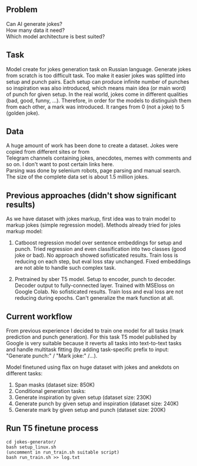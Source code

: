 ## Problem
Can AI generate jokes?  
How many data it need?  
Which model architecture is best suited?  

## Task
Model create for jokes generation task on Russian language.
Generate jokes from scratch is too difficult task. Too make it easier jokes was splitted into setup and punch pairs.
Each setup can produce infinite number of punches so inspiration was also introduced,
which means main idea (or main word) of punch for given setup. In the real world, jokes come in different qualities (bad, good, funny, ...).
Therefore, in order for the models to distinguish them from each other, a mark was introduced. It ranges from 0 (not a joke) to 5 (golden joke).

## Data
A huge amount of work has been done to create a dataset. Jokes were copied from different sites or from  
Telegram channels containing jokes, anecdotes, memes with comments and so on. I don't want to post certain links here.  
Parsing was done by selenium robots, page parsing and manual search.  
The size of the complete data set is about 1.5 million jokes.  

## Previous approaches (didn't show significant results)
As we have dataset with jokes markup, first idea was to train model to markup jokes (simple regression model).
Methods already tried for joles markup model:
  1. Catboost regression model over sentence embeddings for setup and punch. 
    Tried regression and even classification into two classes (good joke or bad). 
    No approach showed sofisticated results. Train loss is reducing on each step, but eval loss stay unchanged.
    Fixed embeddings are not able to handle such complex task.
    
  2. Pretrained by sber T5 model. Setup to encoder, punch to decoder. 
    Decoder output to fully-connected layer. Trained with MSEloss on Google Colab.
    No sofisticated results. Train loss and eval loss are not reducing during epochs.
    Can't generalize the mark function at all.

## Current workflow
From previous experience I decided to train one model for all tasks (mark prediction and punch generation). 
For this task T5 model published by Google is very suitable because it reverts all tasks into text-to-text tasks 
and handle multitask fitting (by adding task-specific prefix to input: "Generate punch:" / "Mark joke:" /...). 

Model finetuned using flax on huge dataset with jokes and anekdots on different tasks:
1. Span masks (dataset size: 850K)
2. Conditional generation tasks:
  1. Generate inspiration by given setup (dataset size: 230K)
  2. Generate punch by given setup and inspiration (dataset size: 240K)
  3. Generate mark by given setup and punch (dataset size: 200K)

## Run T5 finetune process
```
cd jokes-generator/
bash setup_linux.sh
(uncomment in run_train.sh suitable script)
bash run_train.sh >> log.txt
```



